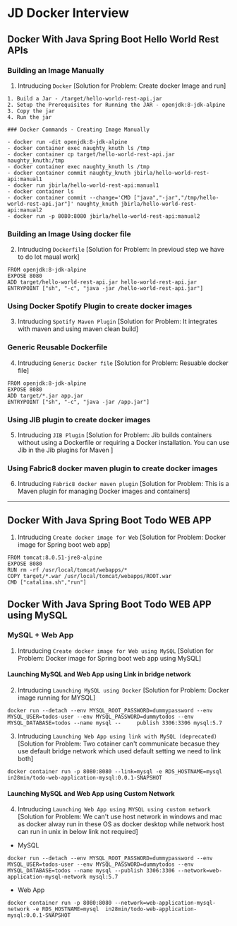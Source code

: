 # JD Docker Interview

## Docker With Java Spring Boot Hello World Rest APIs
### Building an Image Manually
 1. Intruducing ``` Docker ``` [Solution for Problem: Create docker Image and run]
 ```
 1. Build a Jar - /target/hello-world-rest-api.jar
2. Setup the Prerequisites for Running the JAR - openjdk:8-jdk-alpine
3. Copy the jar
4. Run the jar

### Docker Commands - Creating Image Manually

- docker run -dit openjdk:8-jdk-alpine
- docker container exec naughty_knuth ls /tmp
- docker container cp target/hello-world-rest-api.jar naughty_knuth:/tmp
- docker container exec naughty_knuth ls /tmp
- docker container commit naughty_knuth jbirla/hello-world-rest-api:manual1
- docker run jbirla/hello-world-rest-api:manual1
- docker container ls
- docker container commit --change='CMD ["java","-jar","/tmp/hello-world-rest-api.jar"]' naughty_knuth jbirla/hello-world-rest-api:manual2
- docker run -p 8080:8080 jbirla/hello-world-rest-api:manual2
 
 ```
 ### Building an Image Using docker file 
  2. Intruducing ``` Dockerfile ``` [Solution for Problem: In previoud step we have to do lot maual work]
  ```
  FROM openjdk:8-jdk-alpine
EXPOSE 8080
ADD target/hello-world-rest-api.jar hello-world-rest-api.jar
ENTRYPOINT ["sh", "-c", "java -jar /hello-world-rest-api.jar"]
  ```
 ### Using Docker Spotify Plugin to create docker images
  3. Intruducing ``` Spotify Maven Plugin ``` [Solution for Problem: It integrates with maven and using maven clean build]

 ### Generic Reusable Dockerfile
  4. Intruducing ``` Generic Docker file ``` [Solution for Problem: Resuable docker file]
  ```
  FROM openjdk:8-jdk-alpine
EXPOSE 8080
ADD target/*.jar app.jar
ENTRYPOINT ["sh", "-c", "java -jar /app.jar"]
```
 ### Using JIB plugin to create docker images
  5. Intruducing ``` JIB Plugin ``` [Solution for Problem: Jib builds containers without using a Dockerfile or requiring a Docker installation. You can use Jib in the Jib plugins for Maven ]

 ### Using Fabric8 docker maven plugin to create docker images
  6. Intruducing ``` Fabric8 docker maven plugin ``` [Solution for Problem:  This is a Maven plugin for managing Docker images and containers]

----
## Docker With Java Spring Boot Todo WEB APP
  1. Intruducing ``` Create docker image for Web ``` [Solution for Problem:  Docker image for Spring boot web app]
```
FROM tomcat:8.0.51-jre8-alpine
EXPOSE 8080
RUN rm -rf /usr/local/tomcat/webapps/*
COPY target/*.war /usr/local/tomcat/webapps/ROOT.war
CMD ["catalina.sh","run"]
```
## Docker With Java Spring Boot Todo WEB APP using MySQL

### MySQL + Web App

  1. Intruducing ``` Create docker image for Web using MySQL ``` [Solution for Problem:  Docker image for Spring boot web app using MySQL]

#### Launching MySQL and Web App using Link in bridge network

2. Intruducing ``` Launching MySQL using Docker ``` [Solution for Problem:  Docker image running for MYSQL]
  
```
docker run --detach --env MYSQL_ROOT_PASSWORD=dummypassword --env MYSQL_USER=todos-user --env MYSQL_PASSWORD=dummytodos --env MYSQL_DATABASE=todos --name mysql --     publish 3306:3306 mysql:5.7
```

 3. Intruducing ``` Launching Web App using link with MySQL (deprecated) ``` [Solution for Problem:  Two cotainer can't communicate becasue they use default bridge network which used default setting we need to link both]
 
 ```
 docker container run -p 8080:8080 --link=mysql -e RDS_HOSTNAME=mysql  in28min/todo-web-application-mysql:0.0.1-SNAPSHOT
 ```
 #### Launching MySQL and Web App using Custom Network
 

 4. Intruducing ``` Launching Web App using MYSQL using custom network ``` [Solution for Problem: We can't use host network in windows and mac as docker alway run in these OS as docker desktop while network host can run in unix in below link not required]
 * MySQL
```
docker run --detach --env MYSQL_ROOT_PASSWORD=dummypassword --env MYSQL_USER=todos-user --env MYSQL_PASSWORD=dummytodos --env MYSQL_DATABASE=todos --name mysql --publish 3306:3306 --network=web-application-mysql-network mysql:5.7
```
* Web App 
```
docker container run -p 8080:8080 --network=web-application-mysql-network -e RDS_HOSTNAME=mysql  in28min/todo-web-application-mysql:0.0.1-SNAPSHOT
```

